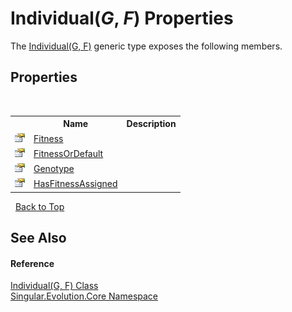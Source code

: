 # Individual(*G*, *F*) Properties
 

The <a href="afb26626-7779-18a2-0296-c5579e7867df">Individual(G, F)</a> generic type exposes the following members.


## Properties
&nbsp;<table><tr><th></th><th>Name</th><th>Description</th></tr><tr><td>![Public property](media/pubproperty.gif "Public property")</td><td><a href="b0c6a6d5-da66-240b-52cf-f2eec2f29902">Fitness</a></td><td /></tr><tr><td>![Public property](media/pubproperty.gif "Public property")</td><td><a href="80d5acaf-661d-ad1b-f369-0edb4e91a48e">FitnessOrDefault</a></td><td /></tr><tr><td>![Public property](media/pubproperty.gif "Public property")</td><td><a href="19fbd507-06c0-85c1-df3a-9b1e929ebf6f">Genotype</a></td><td /></tr><tr><td>![Public property](media/pubproperty.gif "Public property")</td><td><a href="dbb6ee2a-6215-e53a-6e9a-c9322f4330d3">HasFitnessAssigned</a></td><td /></tr></table>&nbsp;
<a href="#individual(*g*,-*f*)-properties">Back to Top</a>

## See Also


#### Reference
<a href="afb26626-7779-18a2-0296-c5579e7867df">Individual(G, F) Class</a><br /><a href="7a43d210-bf66-e44d-0f97-e9e0fe26b1b8">Singular.Evolution.Core Namespace</a><br />
